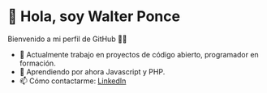 # 👋 Hola, soy Walter Ponce

Bienvenido a mi perfil de GitHub 👨‍💻

- 🔭 Actualmente trabajo en proyectos de código abierto, programador en formación.
- 🌱 Aprendiendo por ahora Javascript y PHP.
- 📫 Cómo contactarme: [LinkedIn](https://www.linkedin.com/in/walter-ponce-garcía-106442292)

<!-- ![GitHub Stats](https://github-readme-stats.vercel.app/api?username=juanperez&show_icons=true&theme=dark) 

- 💬 Pregúntame sobre desarrollo web y diseño-->
<!--
**WalterPonG/WalterPonG** is a ✨ _special_ ✨ repository because its `README.md` (this file) appears on your GitHub profile.

Here are some ideas to get you started:

- 🔭 I’m currently working on ...
- 🌱 I’m currently learning ...
- 👯 I’m looking to collaborate on ...
- 🤔 I’m looking for help with ...
- 💬 Ask me about ...
- 📫 How to reach me: ...
- 😄 Pronouns: ...
- ⚡ Fun fact: ...
-->

